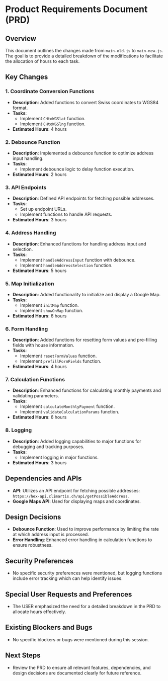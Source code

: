 # Product Requirements Document (PRD)

## Overview
This document outlines the changes made from `main-old.js` to `main-new.js`. The goal is to provide a detailed breakdown of the modifications to facilitate the allocation of hours to each task.

## Key Changes

### 1. Coordinate Conversion Functions
- **Description**: Added functions to convert Swiss coordinates to WGS84 format.
- **Tasks**:
  - Implement `CHtoWGSlat` function.
  - Implement `CHtoWGSlng` function.
- **Estimated Hours**: 4 hours

### 2. Debounce Function
- **Description**: Implemented a debounce function to optimize address input handling.
- **Tasks**:
  - Implement debounce logic to delay function execution.
- **Estimated Hours**: 2 hours

### 3. API Endpoints
- **Description**: Defined API endpoints for fetching possible addresses.
- **Tasks**:
  - Set up endpoint URLs.
  - Implement functions to handle API requests.
- **Estimated Hours**: 3 hours

### 4. Address Handling
- **Description**: Enhanced functions for handling address input and selection.
- **Tasks**:
  - Implement `handleAddressInput` function with debounce.
  - Implement `handleAddressSelection` function.
- **Estimated Hours**: 5 hours

### 5. Map Initialization
- **Description**: Added functionality to initialize and display a Google Map.
- **Tasks**:
  - Implement `initMap` function.
  - Implement `showOnMap` function.
- **Estimated Hours**: 6 hours

### 6. Form Handling
- **Description**: Added functions for resetting form values and pre-filling fields with house information.
- **Tasks**:
  - Implement `resetFormValues` function.
  - Implement `prefillFormFields` function.
- **Estimated Hours**: 4 hours

### 7. Calculation Functions
- **Description**: Enhanced functions for calculating monthly payments and validating parameters.
- **Tasks**:
  - Implement `calculateMonthlyPayment` function.
  - Implement `validateCalculationParams` function.
- **Estimated Hours**: 6 hours

### 8. Logging
- **Description**: Added logging capabilities to major functions for debugging and tracking purposes.
- **Tasks**:
  - Implement logging in major functions.
- **Estimated Hours**: 3 hours

## Dependencies and APIs
- **API**: Utilizes an API endpoint for fetching possible addresses: `https://hex-api.climartis.ch/api/getPossibleAddress`.
- **Google Maps API**: Used for displaying maps and coordinates.

## Design Decisions
- **Debounce Function**: Used to improve performance by limiting the rate at which address input is processed.
- **Error Handling**: Enhanced error handling in calculation functions to ensure robustness.

## Security Preferences
- No specific security preferences were mentioned, but logging functions include error tracking which can help identify issues.

## Special User Requests and Preferences
- The USER emphasized the need for a detailed breakdown in the PRD to allocate hours effectively.

## Existing Blockers and Bugs
- No specific blockers or bugs were mentioned during this session.

## Next Steps
- Review the PRD to ensure all relevant features, dependencies, and design decisions are documented clearly for future reference.